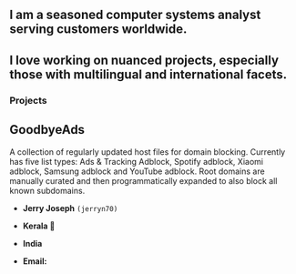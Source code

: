 
## I am a seasoned computer systems analyst serving customers worldwide.
## I love working on nuanced projects, especially those with multilingual and international facets.

### Projects

## GoodbyeAds
A collection of regularly updated host files for domain blocking. Currently has five list types: Ads & Tracking Adblock, Spotify adblock, Xiaomi adblock, Samsung adblock and YouTube adblock. Root domains are manually curated and then programmatically expanded to also block all known subdomains.

- __Jerry Joseph__
  `(jerryn70)`

- __Kerala 🌴__

- __India__

- __Email:__